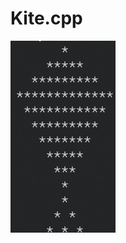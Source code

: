 # Kite.cpp
![This is an image](https://raw.githubusercontent.com/mTy8421/kite.cpp/main/img/kite.png?token=GHSAT0AAAAAABXENGFVTLZSZBK6I7J76RIWYYNAIBQ)
